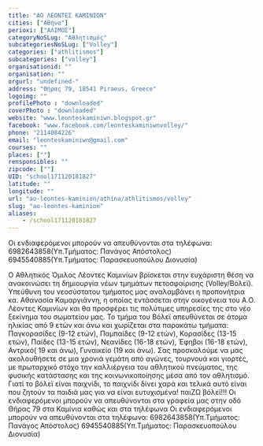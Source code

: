 ```yaml
---
title: "ΑΟ ΛΕΟΝΤΕΣ ΚΑΜΙΝΙΩΝ"
cities: ["Αθήνα"]
perioxi: ["ΑΛΙΜΟΣ"]
categoryNoSLug: "Αθλητισμός"
subcategoriesNoSLug: ["Volley"]
categories: ["athlitismos"]
subcategories: ["volley"]
organisationid: ""
organisation: ""
orgurl: "undefined-"
address: "Θήρας 79, 18541 Piraeus, Greece"
logoimg: ""
profilePhoto : "downloaded"
coverPhoto : "downloaded"
website: "www.leonteskaminiwn.blogspot.gr"
facebook: "www.facebook.com/leonteskaminiwnvolley/"
phone: "2114084226"
email: "leonteskaminiwn@gmail.com"
courses: ""
places: [""]
rensponsibles: ""
zipcode: [""]
UID: "school171120181827"
latitude: ""
longitude: ""
url: "ao-leontes-kaminion/athina/athlitismos/volley"
slug: "ao-leontes-kaminion"
aliases:
    - /school171120181827
---
```



Οι ενδιαφερόμενοι μπορούν να απευθύνονται στα τηλέφωνα: 6982643858(Υπ.Τμήματος: Πανάγος Απόστολος) 6945540885(Υπ.Τμήματος: Παρασκευοπούλου Διονυσία)

Ο Αθλητικός Όμιλος Λέοντες Καμινίων βρίσκεται στην ευχάριστη θέση να ανακοινώσει τη δημιουργία νέων τμημάτων πετοσφαίρισης (Volley/Βόλεϊ). Υπεύθυνη του νεοσύστατου τμήματος μας αναλαμβάνει η προπονήτρια κα. Αθανασία Καμαργιάννη, η οποίας εντάσσεται στην οικογένεια του Α.Ο. Λέοντες Καμινίων και θα προσφέρει τις πολύτιμες υπηρεσίες της στο νέο ξεκίνημα του σωματείου μας. Το τμήμα του Βόλεϊ απευθύνεται σε άτομα ηλικίας από 9 ετών και άνω και χωρίζεται στα παρακάτω τμήματα: Παγκορασίδες (9-12 ετών), Παμπαίδες (9-12 ετών), Κορασίδες (13-15 ετών), Παίδες (13-15 ετών), Νεανίδες (16-18 ετών), Έφηβοι (16-18 ετών), Αντρικό( 19 και άνω), Γυναικείο (19 και άνω). Σας προσκαλούμε να μας ακολουθήσετε σε μια χρονιά γεμάτη από αγώνες, τουρνουά και γιορτές, με πρωταρχικό στόχο την καλλιέργεια του αθλητικού πνεύματος, της φυσικής κατάστασης και της κοινωνικοποίησης μέσα από τον αθλητισμό. Γιατί το βόλεϊ είναι παιχνίδι, το παιχνίδι δίνει χαρά και τελικά αυτό είναι που ζητούν τα παιδιά μας για να είναι ευτυχισμένα! παιΖΩ βόλεϊ!!! Οι ενδιαφερόμενοι μπορούν να απευθύνονται στα γραφεία μας στην οδό Θήρας 79 στα Καμίνια καθώς και στα τηλέφωνα Οι ενδιαφερόμενοι μπορούν να απευθύνονται στα τηλέφωνα: 6982643858(Υπ.Τμήματος: Πανάγος Απόστολος) 6945540885(Υπ.Τμήματος: Παρασκευοπούλου Διονυσία)